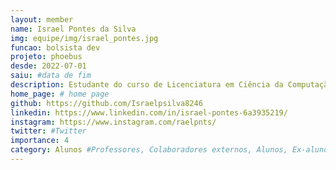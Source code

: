 ```yaml
---
layout: member
name: Israel Pontes da Silva
img: equipe/img/israel_pontes.jpg
funcao: bolsista dev
projeto: phoebus 
desde: 2022-07-01
saiu: #data de fim
description: Estudante do curso de Licenciatura em Ciência da Computação na Universidade Federal da Paraíba (UFPB) - Campus IV, em Rio Tinto-PB, Tenho experiências com desenvolvimento de software, onde aprendi a projetar e implementar soluções eficientes para diversos contextos. Tenho habilidades em linguagens de programação como Java, JavaScript e TypeScript, e já trabalhei com tecnologias como Spring Boot, Angular, React e Wordpress, atualmente estudando nodeJS. Além disso, possuo conhecimentos em Banco de Dados MySQL, PostgreSQL, MongoDB, entre outros.
home_page: # home page
github: https://github.com/Israelpsilva8246
linkedin: https://www.linkedin.com/in/israel-pontes-6a3935219/
instagram: https://www.instagram.com/raelpnts/
twitter: #Twitter
importance: 4
category: Alunos #Professores, Colaboradores externos, Alunos, Ex-alunos
---
```

